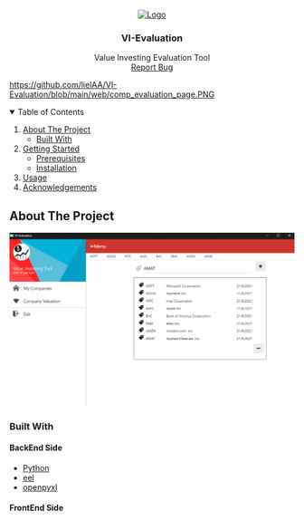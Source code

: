 <br />
<p align="center">
  <a href="https://github.com/lielAA/VI-Evaluation">
    <img src="web/favicon.ico" alt="Logo" width="80" height="80">
  </a>

  <h3 align="center">VI-Evaluation</h3>

  <p align="center">
    Value Investing Evaluation Tool
    <br />
    <a href="https://github.com/lielAA/VI-Evaluation/issues">Report Bug</a>
  </p>
</p>




https://github.com/lielAA/VI-Evaluation/blob/main/web/comp_evaluation_page.PNG

<details open="open">
  <summary>Table of Contents</summary>
  <ol>
    <li>
      <a href="#about-the-project">About The Project</a>
      <ul>
        <li><a href="#built-with">Built With</a></li>
      </ul>
    </li>
    <li>
      <a href="#getting-started">Getting Started</a>
      <ul>
        <li><a href="#prerequisites">Prerequisites</a></li>
        <li><a href="#installation">Installation</a></li>
      </ul>
    </li>
    <li><a href="#usage">Usage</a></li>
    <li><a href="#acknowledgements">Acknowledgements</a></li>
  </ol>
</details>


## About The Project

![ScreenShot](https://github.com/lielAA/VI-Evaluation/blob/main/web/homePageT.PNG)


### Built With

#### BackEnd Side

* [Python]()
* [eel]()
* [openpyxl]()

#### FrontEnd Side






























